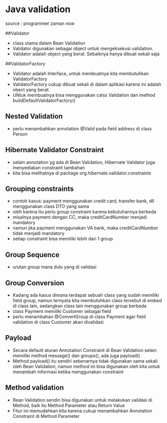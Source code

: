 # Java validation

source : programmer zaman now


##Validator
- class utama dalam Bean Validation
- Validator digunakan sebagai object untuk mengeksekusi validation.
- Validator adalah object yang berat. Sebaiknya hanya dibuat sekali saja

##ValidatorFactory
- Validator adalah Interface, untuk membuatnya kita membutuhkan ValidatorFactory
- ValidatorFactory cukup dibuat sekali di dalam aplikasi karena ini adalah obect yang berat.
- UNtuk membuatnya bisa menggunakan calss Validation dan method buildDefaultValidatorFactory()

## Nested Validation
- perlu menambahkan annotation @Valid pada field address di class Person


## Hibernate Validator Constraint
- selain annotation yg ada di Bean Validation, Hibernate Validator juga menyediakan constraint tambahan
- kita bisa melihatnya di package org.hibernate.validator.constraints


## Grouping constraints
- contoh kasus: payment menggunakan credit card, transfer bank, dll menggunakan  class DTO yang sama
- oleh karena itu perlu group constraint karena kebutuhannya berbeda
- misalnya payment dengan CC, maka creditCardNumber menjadi mandatory
- namun jika payment menggunakan VA bank, maka creditCardNumber tidak menjadi mandatory
- setiap constraint bisa memiliki lebih dari 1 group

## Group Sequence
- urutan group mana dulu yang di validasi


## Group Conversion
- Kadang ada kasus dimana terdapat sebuah class yang sudah memiliki field group, namun ternyata kita membutuhkan class tersebut di embed di class lain, sedangkan class lain menggunakan group berbeda
- class Payment memiliki Customer sebagai field
- perlu menambahan @ConvertGroup di class Payment agar field validation di class Customer akan divalidasi


## Payload
- Secara default aturan Annotation Constraint di Bean Validation selain memiliki method message() dan groups(), ada juga payload()
- Method payload() itu sendiri sebenarnya tidak digunakan sama sekali oleh Bean Validation, namun method ini bisa digunakan oleh kita untuk menambah informasi ketika menggunakan constraint


## Method validation
- Bean Validation sendiri bisa digunakan untuk melakukan validasi di Method, baik itu Method Parameter atau Return Value
- Fitur ini memudahkan kita karena cukup menambahkan Annotation Constraint di Method Parameter

